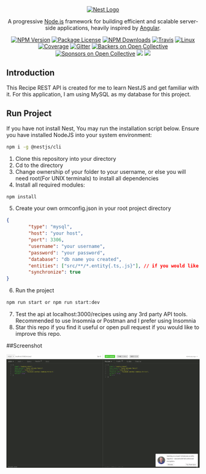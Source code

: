 <p align="center">
  <a href="http://nestjs.com/" target="blank"><img src="https://nestjs.com/img/logo_text.svg" width="320" alt="Nest Logo" /></a>
</p>

[travis-image]: https://api.travis-ci.org/nestjs/nest.svg?branch=master
[travis-url]: https://travis-ci.org/nestjs/nest
[linux-image]: https://img.shields.io/travis/nestjs/nest/master.svg?label=linux
[linux-url]: https://travis-ci.org/nestjs/nest
  
  <p align="center">A progressive <a href="http://nodejs.org" target="blank">Node.js</a> framework for building efficient and scalable server-side applications, heavily inspired by <a href="https://angular.io" target="blank">Angular</a>.</p>
    <p align="center">
<a href="https://www.npmjs.com/~nestjscore"><img src="https://img.shields.io/npm/v/@nestjs/core.svg" alt="NPM Version" /></a>
<a href="https://www.npmjs.com/~nestjscore"><img src="https://img.shields.io/npm/l/@nestjs/core.svg" alt="Package License" /></a>
<a href="https://www.npmjs.com/~nestjscore"><img src="https://img.shields.io/npm/dm/@nestjs/core.svg" alt="NPM Downloads" /></a>
<a href="https://travis-ci.org/nestjs/nest"><img src="https://api.travis-ci.org/nestjs/nest.svg?branch=master" alt="Travis" /></a>
<a href="https://travis-ci.org/nestjs/nest"><img src="https://img.shields.io/travis/nestjs/nest/master.svg?label=linux" alt="Linux" /></a>
<a href="https://coveralls.io/github/nestjs/nest?branch=master"><img src="https://coveralls.io/repos/github/nestjs/nest/badge.svg?branch=master#5" alt="Coverage" /></a>
<a href="https://gitter.im/nestjs/nestjs?utm_source=badge&utm_medium=badge&utm_campaign=pr-badge&utm_content=body_badge"><img src="https://badges.gitter.im/nestjs/nestjs.svg" alt="Gitter" /></a>
<a href="https://opencollective.com/nest#backer"><img src="https://opencollective.com/nest/backers/badge.svg" alt="Backers on Open Collective" /></a>
<a href="https://opencollective.com/nest#sponsor"><img src="https://opencollective.com/nest/sponsors/badge.svg" alt="Sponsors on Open Collective" /></a>
  <a href="https://paypal.me/kamilmysliwiec"><img src="https://img.shields.io/badge/Donate-PayPal-dc3d53.svg"/></a>
  <a href="https://twitter.com/nestframework"><img src="https://img.shields.io/twitter/follow/nestframework.svg?style=social&label=Follow"></a>
</p>

## Introduction

This Recipe REST API is created for me to learn NestJS and get familiar with it. For this application, I am using MySQL as my database for this project. 

## Run Project

If you have not install Nest, You may run the installation script below. Ensure you have installed NodeJS into your system environment:
```sh
npm i -g @nestjs/cli
```

1. Clone this repository into your directory
2. Cd to the directory
3. Change ownership of your folder to your username, or else you will need root(For UNIX terminals) to install all dependencies
4. Install all required modules:

```sh
npm install
``` 
5. Create your own ormconfig.json in your root project directory
```json
{
        "type": "mysql",
        "host": "your host",
        "port": 3306,
        "username": "your username",
        "password": "your password",
        "database": "db name you created", 
        "entities": ["src/**/*.entity{.ts,.js}"], // if you would like to use npm run start:dev, change src to dist
        "synchronize": true
}
```
6. Run the project
```sh
npm run start or npm run start:dev
```
7. Test the api at localhost:3000/recipes using any 3rd party API tools. Recommended to use Insomnia or Postman and I prefer using Insomnia
8. Star this repo if you find it useful or open pull request if you would like to improve this repo.

##Screenshot

![Insomnia](insomnia_result.png)